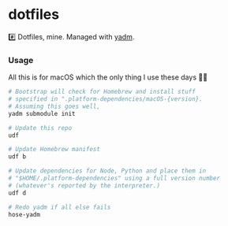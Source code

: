 # dotfiles

#️⃣ Dotfiles, mine. Managed with [yadm](https://yadm.io).

### Usage

All this is for macOS which the only thing I use these days 🤷‍♂️

```bash
# Bootstrap will check for Homebrew and install stuff
# specified in ".platform-dependencies/macOS-{version}.
# Assuming this goes well,
yadm submodule init

# Update this repo
udf

# Update Homebrew manifest
udf b

# Update dependencies for Node, Python and place them in
# "$HOME/.platform-dependencies" using a full version number
# (whatever's reported by the interpreter.)
udf d

# Redo yadm if all else fails
hose-yadm
```